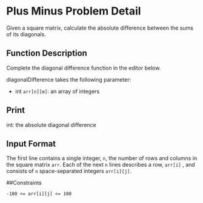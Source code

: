 # Plus Minus Problem Detail

Given a square matrix, calculate the absolute difference between the sums of its diagonals.

## Function Description

Complete the diagonal difference function in the editor below.

diagonalDifference takes the following parameter:

- int `arr[n][m]`: an array of integers

## Print

int: the absolute diagonal difference

## Input Format

The first line contains a single integer, `n`, the number of rows and columns in the square matrix `arr`.
Each of the next `n` lines describes a row, `arr[i]` , and consists of `n` space-separated integers `arr[i][j]`.

##Constraints

```-100 <= arr[i][j] <= 100```

